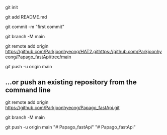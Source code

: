 git init

git add README.md

git commit -m "first commit"

git branch -M main

git remote add origin https://github.com/Parkjoonhyeong/HAT2.githttps://github.com/Parkjoonhyeong/Papago_fastApi/tree/main

git push -u origin main

## …or push an existing repository from the command line

git remote add origin https://github.com/Parkjoonhyeong/Papago_fastApi.git

git branch -M main

git push -u origin main
"# Papago_fastApi" 
"# Papago_fastApi" 
